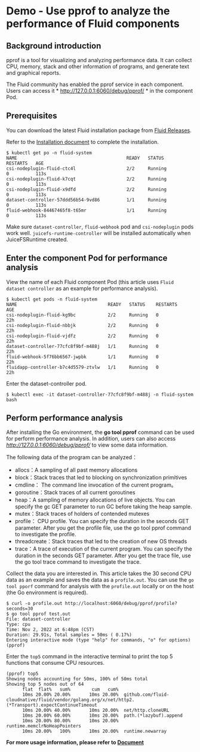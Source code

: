 # Demo - Use pprof to analyze the performance of Fluid components

## Background introduction
pprof is a tool for visualizing and analyzing performance data. It can collect CPU, memory, stack and other information of programs, and generate text and graphical reports.

The Fluid community has enabled the pprof service in each component. Users can access it * http://127.0.0.1:6060/debug/pprof/ * in the component Pod.

## Prerequisites

You can download the latest Fluid installation package from [Fluid Releases](https://github.com/fluid-cloudnative/fluid/releases).

Refer to the [Installation document](../userguide/install.md) to complete the installation.

```shell
$ kubectl get po -n fluid-system
NAME                                         READY   STATUS              RESTARTS   AGE
csi-nodeplugin-fluid-ctc4l                   2/2     Running             0          113s
csi-nodeplugin-fluid-k7cqt                   2/2     Running             0          113s
csi-nodeplugin-fluid-x9dfd                   2/2     Running             0          113s
dataset-controller-57ddd56b54-9vd86          1/1     Running             0          113s
fluid-webhook-84467465f8-t65mr               1/1     Running             0          113s
```

Make sure `dataset-controller`, `fluid-webhook` pod and `csi-nodeplugin` pods work well. `juicefs-runtime-controller` will be installed automatically when JuiceFSRuntime created.

## Enter the component Pod for performance analysis
View the name of each Fluid component Pod (this article uses `Fluid dataset controller` as an example for performance analysis).
```shell
$ kubectl get pods -n fluid-system
NAME                                  READY   STATUS    RESTARTS         AGE
csi-nodeplugin-fluid-kg9bc            2/2     Running   0                22h
csi-nodeplugin-fluid-nbbjk            2/2     Running   0                22h
csi-nodeplugin-fluid-vjdfz            2/2     Running   0                22h
dataset-controller-77cfc8f9bf-m488j   1/1     Running   0                22h
fluid-webhook-5f76bb6567-jwpbk        1/1     Running   0                22h
fluidapp-controller-b7c4d5579-ztvlw   1/1     Running   0                22h
```
Enter the dataset-controller pod.
```shell
$ kubectl exec -it dataset-controller-77cfc8f9bf-m488j -n fluid-system bash
```


## Perform performance analysis
After installing the Go environment, the **go tool pprof** command can be used for perform performance analysis. In addition, users can also access *http://127.0.0.1:6060/debug/pprof/* to view some data information.

The following data of the program can be analyzed：
- allocs：A sampling of all past memory allocations
- block：Stack traces that led to blocking on synchronization primitives
- cmdline： The command line invocation of the current program。
- goroutine：Stack traces of all current goroutines
- heap：A sampling of memory allocations of live objects. You can specify the gc GET parameter to run GC before taking the heap sample.
- mutex：Stack traces of holders of contended mutexes
- profile： CPU profile. You can specify the duration in the seconds GET parameter. After you get the profile file, use the go tool pprof command to investigate the profile.
- threadcreate：Stack traces that led to the creation of new OS threads
- trace：A trace of execution of the current program. You can specify the duration in the seconds GET parameter. After you get the trace file, use the go tool trace command to investigate the trace.


Collect the data you are interested in. This article takes the 30 second CPU data as an example and saves the data as a `profile.out`. You can use the `go tool pporf` command for analysis with the `profile.out` locally or on the host (the Go environment is required).

```shell
$ curl -o profile.out http://localhost:6060/debug/pprof/profile?seconds=30
$ go tool pprof test.out 
File: dataset-controller
Type: cpu
Time: Nov 2, 2022 at 6:48pm (CST)
Duration: 29.91s, Total samples = 50ms ( 0.17%)
Entering interactive mode (type "help" for commands, "o" for options)
(pprof) 
```
Enter the `top5` command in the interactive terminal to print the top 5 functions that consume CPU resources.
```shell
(pprof) top5   
Showing nodes accounting for 50ms, 100% of 50ms total
Showing top 5 nodes out of 64
      flat  flat%   sum%        cum   cum%
      10ms 20.00% 20.00%       10ms 20.00%  github.com/fluid-cloudnative/fluid/vendor/golang.org/x/net/http2.(*Transport).expectContinueTimeout
      10ms 20.00% 40.00%       10ms 20.00%  net/http.cloneURL
      10ms 20.00% 60.00%       10ms 20.00%  path.(*lazybuf).append
      10ms 20.00% 80.00%       10ms 20.00%  runtime.memclrNoHeapPointers
      10ms 20.00%   100%       10ms 20.00%  runtime.newarray
```

**For more usage information, please refer to [Document](https://github.com/google/pprof)**